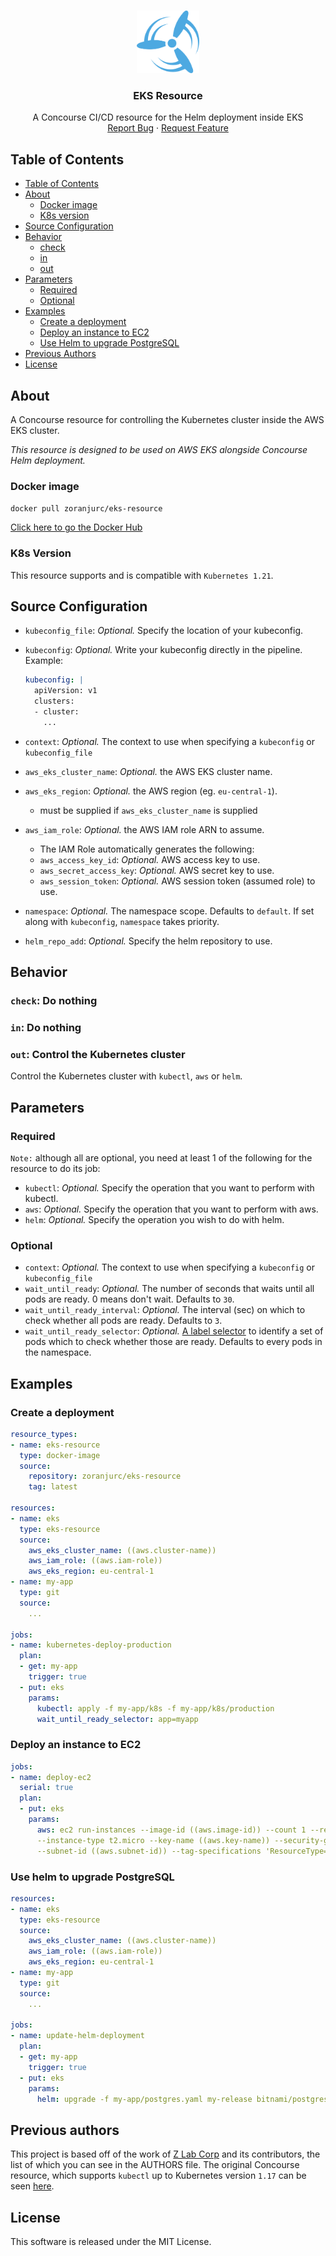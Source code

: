 <!-- PROJECT LOGO -->
<br />
<p align="center">
  <a href="https://github.com/zoranjurcevic/eks-resource">
    <img src="docs/img/concourse.png" alt="Logo" width="100" height="100">
  </a>

  <h3 align="center">EKS Resource</h3>

  <p align="center">
    A Concourse CI/CD resource for the Helm deployment inside EKS
    <br />
    <a href="https://github.com/zoranjurcevic/eks-resource/issues/new?assignees=&labels=Bug&template=bug.md&title=%5BBUG%5D+">Report Bug</a>
    ·
    <a href="https://github.com/zoranjurcevic/eks-resource/issues/new?assignees=&labels=&template=feature.md&title=%5BFeature%5D+">Request Feature</a>
  </p>
</p>

## Table of Contents

- [Table of Contents](#table-of-contents)
- [About](#about)
  - [Docker image](#docker-image)
  - [K8s version](#k8s-version)
- [Source Configuration](#source-configuration)
- [Behavior](#behavior)
  - [check](#check-do-nothing)
  - [in](#in-do-nothing)
  - [out](#out-control-the-kubernetes-cluster)
- [Parameters](#parameters)
  - [Required](#required)
  - [Optional](#optional)
- [Examples](#examples)
  - [Create a deployment](#create-a-deployment)
  - [Deploy an instance to EC2](#deploy-an-instance-to-ec2)
  - [Use Helm to upgrade PostgreSQL](#use-helm-to-upgrade-postgresql)
- [Previous Authors](#previous-authors)
- [License](#license)

## About

A Concourse resource for controlling the Kubernetes cluster inside the AWS EKS cluster.

*This resource is designed to be used on AWS EKS alongside Concourse Helm deployment.*

### Docker image

`docker pull zoranjurc/eks-resource`

[Click here to go the Docker Hub](https://hub.docker.com/repository/docker/zoranjurc/eks-resource)

### K8s Version

This resource supports and is compatible with `Kubernetes 1.21`.

## Source Configuration

- `kubeconfig_file`: *Optional.* Specify the location of your kubeconfig.
- `kubeconfig`: *Optional.* Write your kubeconfig directly in the pipeline. Example:

    ```yaml
    kubeconfig: |
      apiVersion: v1
      clusters:
      - cluster:
        ...
    ```

- `context`: *Optional.* The context to use when specifying a `kubeconfig` or `kubeconfig_file`
- `aws_eks_cluster_name`: *Optional.* the AWS EKS cluster name.
- `aws_eks_region`: *Optional.* the AWS region (eg. `eu-central-1`).
  - must be supplied if `aws_eks_cluster_name` is supplied
- `aws_iam_role`: *Optional.* the AWS IAM role ARN to assume.
  - The IAM Role automatically generates the following:
  - `aws_access_key_id`: *Optional.* AWS access key to use.
  - `aws_secret_access_key`: *Optional.* AWS secret key to use.
  - `aws_session_token`: *Optional.* AWS session token (assumed role) to use.
- `namespace`: *Optional.* The namespace scope. Defaults to `default`. If set along with `kubeconfig`, `namespace` takes priority.
- `helm_repo_add`: *Optional.* Specify the helm repository to use.

## Behavior

### `check`: Do nothing

### `in`: Do nothing

### `out`: Control the Kubernetes cluster

Control the Kubernetes cluster with `kubectl`, `aws` or `helm`.

## Parameters

### Required

`Note:` although all are optional, you need at least 1 of the following for the resource to do its job:

- `kubectl`: *Optional.* Specify the operation that you want to perform with kubectl.
- `aws`: *Optional.* Specify the operation that you want to perform with aws.
- `helm`: *Optional.* Specify the operation you wish to do with helm.

### Optional

- `context`: *Optional.* The context to use when specifying a `kubeconfig` or `kubeconfig_file`
- `wait_until_ready`: *Optional.* The number of seconds that waits until all pods are ready. 0 means don't wait. Defaults to `30`.
- `wait_until_ready_interval`: *Optional.* The interval (sec) on which to check whether all pods are ready. Defaults to `3`.
- `wait_until_ready_selector`: *Optional.* [A label selector](https://kubernetes.io/docs/concepts/overview/working-with-objects/labels/#label-selectors) to identify a set of pods which to check whether those are ready. Defaults to every pods in the namespace.

## Examples

### Create a deployment

```yaml
resource_types:
- name: eks-resource
  type: docker-image
  source:
    repository: zoranjurc/eks-resource
    tag: latest

resources:
- name: eks
  type: eks-resource
  source: 
    aws_eks_cluster_name: ((aws.cluster-name))
    aws_iam_role: ((aws.iam-role))
    aws_eks_region: eu-central-1
- name: my-app
  type: git
  source:
    ...

jobs:
- name: kubernetes-deploy-production
  plan:
  - get: my-app
    trigger: true
  - put: eks
    params:
      kubectl: apply -f my-app/k8s -f my-app/k8s/production
      wait_until_ready_selector: app=myapp
```

### Deploy an instance to EC2

```yaml
jobs:
- name: deploy-ec2
  serial: true
  plan:
  - put: eks
    params:
      aws: ec2 run-instances --image-id ((aws.image-id)) --count 1 --region eu-central-1 \ 
      --instance-type t2.micro --key-name ((aws.key-name)) --security-group-ids ((aws.security-group)) \
      --subnet-id ((aws.subnet-id)) --tag-specifications 'ResourceType=instance,Tags=[{Key=Name,Value=demotest}]'
```

### Use helm to upgrade PostgreSQL

```yaml
resources:
- name: eks
  type: eks-resource
  source: 
    aws_eks_cluster_name: ((aws.cluster-name))
    aws_iam_role: ((aws.iam-role))
    aws_eks_region: eu-central-1
- name: my-app
  type: git
  source:
    ...

jobs:
- name: update-helm-deployment
  plan:
  - get: my-app
    trigger: true
  - put: eks
    params:
      helm: upgrade -f my-app/postgres.yaml my-release bitnami/postgresql
```

## Previous authors

This project is based off of the work of [Z Lab Corp](https://github.com/zlabjp) and its contributors, the list of which you can see in the AUTHORS file.
The original Concourse resource, which supports `kubectl` up to Kubernetes version `1.17` can be seen [here](https://github.com/zlabjp/kubernetes-resource).

## License

This software is released under the MIT License.
